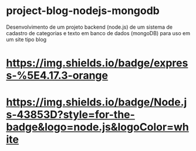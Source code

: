 # project-blog-nodejs-mongodb
Desenvolvimento de um projeto backend (node.js) de um sistema de cadastro de categorias e texto em banco de dados (mongoDB) para uso em um site tipo blog

# https://img.shields.io/badge/express-%5E4.17.3-orange
# https://img.shields.io/badge/Node.js-43853D?style=for-the-badge&logo=node.js&logoColor=white
